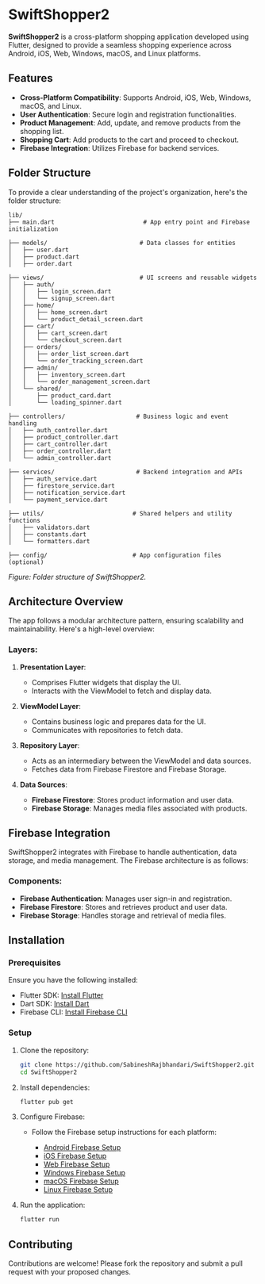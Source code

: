 # SwiftShopper2

**SwiftShopper2** is a cross-platform shopping application developed using Flutter, designed to provide a seamless shopping experience across Android, iOS, Web, Windows, macOS, and Linux platforms.

## Features

- **Cross-Platform Compatibility**: Supports Android, iOS, Web, Windows, macOS, and Linux.
- **User Authentication**: Secure login and registration functionalities.
- **Product Management**: Add, update, and remove products from the shopping list.
- **Shopping Cart**: Add products to the cart and proceed to checkout.
- **Firebase Integration**: Utilizes Firebase for backend services.

## Folder Structure

To provide a clear understanding of the project's organization, here's the folder structure:

```plaintext
lib/
├── main.dart                         # App entry point and Firebase initialization

├── models/                          # Data classes for entities
│   ├── user.dart
│   ├── product.dart
│   ├── order.dart

├── views/                           # UI screens and reusable widgets
│   ├── auth/
│   │   ├── login_screen.dart
│   │   └── signup_screen.dart
│   ├── home/
│   │   ├── home_screen.dart
│   │   └── product_detail_screen.dart
│   ├── cart/
│   │   ├── cart_screen.dart
│   │   └── checkout_screen.dart
│   ├── orders/
│   │   ├── order_list_screen.dart
│   │   └── order_tracking_screen.dart
│   ├── admin/
│   │   ├── inventory_screen.dart
│   │   └── order_management_screen.dart
│   └── shared/
│       ├── product_card.dart
│       └── loading_spinner.dart

├── controllers/                    # Business logic and event handling
│   ├── auth_controller.dart
│   ├── product_controller.dart
│   ├── cart_controller.dart
│   ├── order_controller.dart
│   └── admin_controller.dart

├── services/                       # Backend integration and APIs
│   ├── auth_service.dart
│   ├── firestore_service.dart
│   ├── notification_service.dart
│   └── payment_service.dart

├── utils/                         # Shared helpers and utility functions
│   ├── validators.dart
│   ├── constants.dart
│   └── formatters.dart

├── config/                        # App configuration files (optional)
````

*Figure: Folder structure of SwiftShopper2.*

## Architecture Overview

The app follows a modular architecture pattern, ensuring scalability and maintainability. Here's a high-level overview:



### Layers:

1. **Presentation Layer**:

   * Comprises Flutter widgets that display the UI.
   * Interacts with the ViewModel to fetch and display data.

2. **ViewModel Layer**:

   * Contains business logic and prepares data for the UI.
   * Communicates with repositories to fetch data.

3. **Repository Layer**:

   * Acts as an intermediary between the ViewModel and data sources.
   * Fetches data from Firebase Firestore and Firebase Storage.

4. **Data Sources**:

   * **Firebase Firestore**: Stores product information and user data.
   * **Firebase Storage**: Manages media files associated with products.

## Firebase Integration

SwiftShopper2 integrates with Firebase to handle authentication, data storage, and media management. The Firebase architecture is as follows:


### Components:

* **Firebase Authentication**: Manages user sign-in and registration.
* **Firebase Firestore**: Stores and retrieves product and user data.
* **Firebase Storage**: Handles storage and retrieval of media files.

## Installation

### Prerequisites

Ensure you have the following installed:

* Flutter SDK: [Install Flutter](https://flutter.dev/docs/get-started/install)
* Dart SDK: [Install Dart](https://dart.dev/get-dart)
* Firebase CLI: [Install Firebase CLI](https://firebase.google.com/docs/cli)

### Setup

1. Clone the repository:

   ```bash
   git clone https://github.com/SabineshRajbhandari/SwiftShopper2.git
   cd SwiftShopper2
   ```

2. Install dependencies:

   ```bash
   flutter pub get
   ```

3. Configure Firebase:

   * Follow the Firebase setup instructions for each platform:

     * [Android Firebase Setup](https://firebase.flutter.dev/docs/overview#installation)
     * [iOS Firebase Setup](https://firebase.flutter.dev/docs/overview#installation)
     * [Web Firebase Setup](https://firebase.flutter.dev/docs/overview#installation)
     * [Windows Firebase Setup](https://firebase.flutter.dev/docs/overview#installation)
     * [macOS Firebase Setup](https://firebase.flutter.dev/docs/overview#installation)
     * [Linux Firebase Setup](https://firebase.flutter.dev/docs/overview#installation)

4. Run the application:

   ```bash
   flutter run
   ```

## Contributing

Contributions are welcome! Please fork the repository and submit a pull request with your proposed changes.

